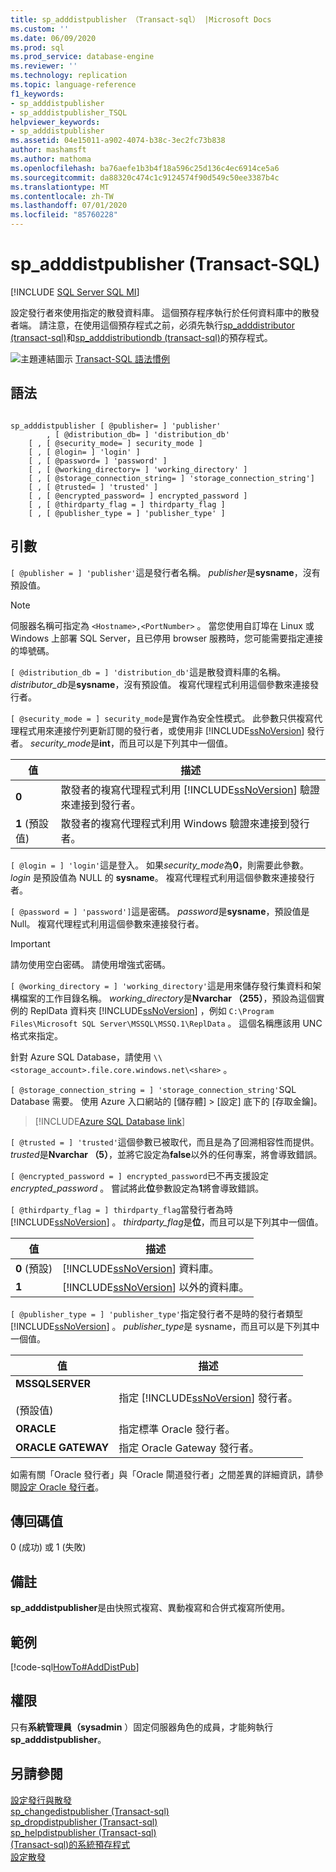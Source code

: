```yaml
---
title: sp_adddistpublisher （Transact-sql） |Microsoft Docs
ms.custom: ''
ms.date: 06/09/2020
ms.prod: sql
ms.prod_service: database-engine
ms.reviewer: ''
ms.technology: replication
ms.topic: language-reference
f1_keywords:
- sp_adddistpublisher
- sp_adddistpublisher_TSQL
helpviewer_keywords:
- sp_adddistpublisher
ms.assetid: 04e15011-a902-4074-b38c-3ec2fc73b838
author: mashamsft
ms.author: mathoma
ms.openlocfilehash: ba76aefe1b3b4f18a596c25d136c4ec6914ce5a6
ms.sourcegitcommit: da88320c474c1c9124574f90d549c50ee3387b4c
ms.translationtype: MT
ms.contentlocale: zh-TW
ms.lasthandoff: 07/01/2020
ms.locfileid: "85760228"
---
```

# <a name="sp_adddistpublisher-transact-sql"></a>sp_adddistpublisher (Transact-SQL)
[!INCLUDE [SQL Server SQL MI](../../includes/applies-to-version/sql-asdbmi.md)]

  設定發行者來使用指定的散發資料庫。 這個預存程序執行於任何資料庫中的散發者端。 請注意，在使用這個預存程式之前，必須先執行[sp_adddistributor &#40;transact-sql&#41;](../../relational-databases/system-stored-procedures/sp-adddistributor-transact-sql.md)和[sp_adddistributiondb &#40;transact-sql&#41;](../../relational-databases/system-stored-procedures/sp-adddistributiondb-transact-sql.md)的預存程式。  
  
 ![主題連結圖示](../../database-engine/configure-windows/media/topic-link.gif "主題連結圖示") [Transact-SQL 語法慣例](../../t-sql/language-elements/transact-sql-syntax-conventions-transact-sql.md)  
  
## <a name="syntax"></a>語法  
  
```  
  
sp_adddistpublisher [ @publisher= ] 'publisher'   
        , [ @distribution_db= ] 'distribution_db'   
    [ , [ @security_mode= ] security_mode ]   
    [ , [ @login= ] 'login' ]   
    [ , [ @password= ] 'password' ]   
    [ , [ @working_directory= ] 'working_directory' ]   
    [ , [ @storage_connection_string= ] 'storage_connection_string']
    [ , [ @trusted= ] 'trusted' ]   
    [ , [ @encrypted_password= ] encrypted_password ]   
    [ , [ @thirdparty_flag = ] thirdparty_flag ]  
    [ , [ @publisher_type = ] 'publisher_type' ]  
```  
  
## <a name="arguments"></a>引數  
`[ @publisher = ] 'publisher'`這是發行者名稱。 *publisher*是**sysname**，沒有預設值。  

> [!NOTE]
> 伺服器名稱可指定為 `<Hostname>,<PortNumber>` 。 當您使用自訂埠在 Linux 或 Windows 上部署 SQL Server，且已停用 browser 服務時，您可能需要指定連接的埠號碼。
  
`[ @distribution_db = ] 'distribution_db'`這是散發資料庫的名稱。 *distributor_db*是**sysname**，沒有預設值。 複寫代理程式利用這個參數來連接發行者。  
  
`[ @security_mode = ] security_mode`是實作為安全性模式。 此參數只供複寫代理程式用來連接佇列更新訂閱的發行者，或使用非 [!INCLUDE[ssNoVersion](../../includes/ssnoversion-md.md)] 發行者。 *security_mode*是**int**，而且可以是下列其中一個值。  
  
|值|描述|  
|-----------|-----------------|  
|**0**|散發者的複寫代理程式利用 [!INCLUDE[ssNoVersion](../../includes/ssnoversion-md.md)] 驗證來連接到發行者。|  
|**1** (預設值)|散發者的複寫代理程式利用 Windows 驗證來連接到發行者。|  
  
`[ @login = ] 'login'`這是登入。 如果*security_mode*為**0**，則需要此參數。 *login* 是預設值為 NULL 的 **sysname**。 複寫代理程式利用這個參數來連接發行者。  
  
`[ @password = ] 'password']`這是密碼。 *password*是**sysname**，預設值是 Null。 複寫代理程式利用這個參數來連接發行者。  
  
> [!IMPORTANT]  
>  請勿使用空白密碼。 請使用增強式密碼。  
  
`[ @working_directory = ] 'working_directory'`這是用來儲存發行集資料和架構檔案的工作目錄名稱。 *working_directory*是**Nvarchar （255）**，預設為這個實例的 ReplData 資料夾 [!INCLUDE[ssNoVersion](../../includes/ssnoversion-md.md)] ，例如 `C:\Program Files\Microsoft SQL Server\MSSQL\MSSQ.1\ReplData` 。 這個名稱應該用 UNC 格式來指定。  

 針對 Azure SQL Database，請使用 `\\<storage_account>.file.core.windows.net\<share>` 。

`[ @storage_connection_string = ] 'storage_connection_string'`SQL Database 需要。 使用 Azure 入口網站的 [儲存體] > [設定] 底下的 [存取金鑰]。

 > [!INCLUDE[Azure SQL Database link](../../includes/azure-sql-db-repl-for-more-information.md)]

`[ @trusted = ] 'trusted'`這個參數已被取代，而且是為了回溯相容性而提供。 *trusted*是**Nvarchar （5）**，並將它設定為**false**以外的任何專案，將會導致錯誤。  
  
`[ @encrypted_password = ] encrypted_password`已不再支援設定*encrypted_password* 。 嘗試將此**位**參數設定為**1**將會導致錯誤。  
  
`[ @thirdparty_flag = ] thirdparty_flag`當發行者為時 [!INCLUDE[ssNoVersion](../../includes/ssnoversion-md.md)] 。 *thirdparty_flag*是**位**，而且可以是下列其中一個值。  
  
|值|描述|  
|-----------|-----------------|  
|**0** (預設)|[!INCLUDE[ssNoVersion](../../includes/ssnoversion-md.md)] 資料庫。|  
|**1**|[!INCLUDE[ssNoVersion](../../includes/ssnoversion-md.md)] 以外的資料庫。|  
  
`[ @publisher_type = ] 'publisher_type'`指定發行者不是時的發行者類型 [!INCLUDE[ssNoVersion](../../includes/ssnoversion-md.md)] 。 *publisher_type*是 sysname，而且可以是下列其中一個值。  
  
|值|描述|  
|-----------|-----------------|  
|**MSSQLSERVER**<br /><br /> (預設值)|指定 [!INCLUDE[ssNoVersion](../../includes/ssnoversion-md.md)] 發行者。|  
|**ORACLE**|指定標準 Oracle 發行者。|  
|**ORACLE GATEWAY**|指定 Oracle Gateway 發行者。|  
  
 如需有關「Oracle 發行者」與「Oracle 閘道發行者」之間差異的詳細資訊，請參閱[設定 Oracle 發行者](../../relational-databases/replication/non-sql/configure-an-oracle-publisher.md)。  
  
## <a name="return-code-values"></a>傳回碼值  
 0 (成功) 或 1 (失敗)  
  
## <a name="remarks"></a>備註  
 **sp_adddistpublisher**是由快照式複寫、異動複寫和合併式複寫所使用。  
  
## <a name="example"></a>範例  
 [!code-sql[HowTo#AddDistPub](../../relational-databases/replication/codesnippet/tsql/sp-adddistpublisher-tran_1.sql)]  
  
## <a name="permissions"></a>權限  
 只有**系統管理員（sysadmin** ）固定伺服器角色的成員，才能夠執行**sp_adddistpublisher**。  
  
## <a name="see-also"></a>另請參閱  
 [設定發行與散發](../../relational-databases/replication/configure-publishing-and-distribution.md)   
 [sp_changedistpublisher &#40;Transact-sql&#41;](../../relational-databases/system-stored-procedures/sp-changedistpublisher-transact-sql.md)   
 [sp_dropdistpublisher &#40;Transact-sql&#41;](../../relational-databases/system-stored-procedures/sp-dropdistpublisher-transact-sql.md)   
 [sp_helpdistpublisher &#40;Transact-sql&#41;](../../relational-databases/system-stored-procedures/sp-helpdistpublisher-transact-sql.md)   
 [&#40;Transact-sql&#41;的系統預存程式](../../relational-databases/system-stored-procedures/system-stored-procedures-transact-sql.md)   
 [設定散發](../../relational-databases/replication/configure-distribution.md)  
  
  
